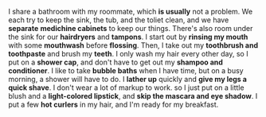 I share a bathroom with my roommate, which **is usually** not a problem. We each try to keep the sink, the tub, and the toliet clean, and we have **separate** **medichine cabinets** to keep our things. There's also room under the sink for our **hairdryers** and **tampons**. 
    I start out by **rinsing my mouth** with some **mouthwash** before **flossing**. Then, I take out my **toothbrush and toothpaste** and brush my **teeth**. I only wash my hair every other day, so I put on a **shower cap**, and don't have to get out my **shampoo and conditioner**. I like to take **bubble baths** when I have time, but on a busy morning, a shower will have to do. I **lather up** quickly and **give my legs a quick shave**.
    I don't wear a lot of markup to work. so I just put on a little blush and a **light-colored lipstick**, and **skip the mascara and eye shadow**. I put a few **hot curlers** in my hair, and I'm ready for my breakfast.

